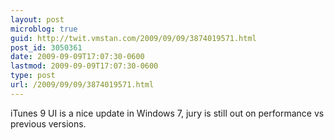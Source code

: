 ```yaml
---
layout: post
microblog: true
guid: http://twit.vmstan.com/2009/09/09/3874019571.html
post_id: 3050361
date: 2009-09-09T17:07:30-0600
lastmod: 2009-09-09T17:07:30-0600
type: post
url: /2009/09/09/3874019571.html
---
```

iTunes 9 UI is a nice update in Windows 7, jury is still out on performance vs previous versions.
